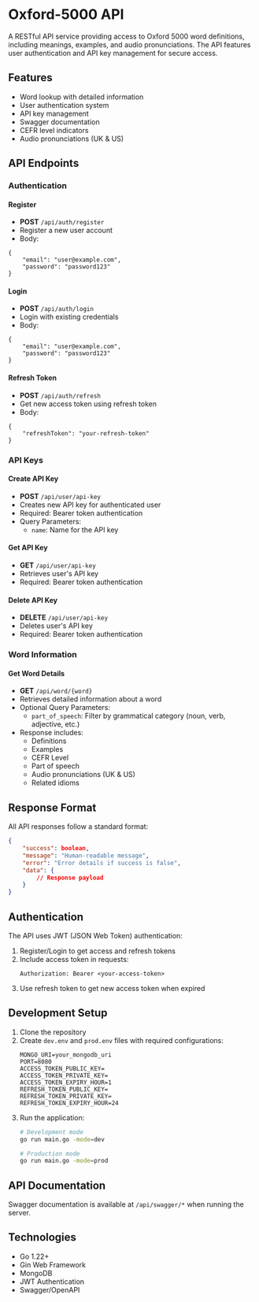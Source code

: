 # Oxford-5000 API

A RESTful API service providing access to Oxford 5000 word definitions, including meanings, examples, and audio pronunciations. The API features user authentication and API key management for secure access.

## Features

- Word lookup with detailed information
- User authentication system
- API key management
- Swagger documentation
- CEFR level indicators
- Audio pronunciations (UK & US)

## API Endpoints

### Authentication

#### Register
- **POST** `/api/auth/register`
- Register a new user account
- Body:
```
{
    "email": "user@example.com",
    "password": "password123"
}
```

#### Login
- **POST** `/api/auth/login`
- Login with existing credentials
- Body:
```
{
    "email": "user@example.com",
    "password": "password123"
}
```

#### Refresh Token
- **POST** `/api/auth/refresh`
- Get new access token using refresh token
- Body:
```
{
    "refreshToken": "your-refresh-token"
}
```

### API Keys

#### Create API Key
- **POST** `/api/user/api-key`
- Creates new API key for authenticated user
- Required: Bearer token authentication
- Query Parameters:
  - `name`: Name for the API key

#### Get API Key
- **GET** `/api/user/api-key`
- Retrieves user's API key
- Required: Bearer token authentication

#### Delete API Key
- **DELETE** `/api/user/api-key`
- Deletes user's API key
- Required: Bearer token authentication

### Word Information

#### Get Word Details
- **GET** `/api/word/{word}`
- Retrieves detailed information about a word
- Optional Query Parameters:
  - `part_of_speech`: Filter by grammatical category (noun, verb, adjective, etc.)
- Response includes:
  - Definitions
  - Examples
  - CEFR Level
  - Part of speech
  - Audio pronunciations (UK & US)
  - Related idioms

## Response Format

All API responses follow a standard format:

```json
{
    "success": boolean,
    "message": "Human-readable message",
    "error": "Error details if success is false",
    "data": {
        // Response payload
    }
}
```

## Authentication

The API uses JWT (JSON Web Token) authentication:

1. Register/Login to get access and refresh tokens
2. Include access token in requests:
   ```
   Authorization: Bearer <your-access-token>
   ```
3. Use refresh token to get new access token when expired

## Development Setup

1. Clone the repository
2. Create `dev.env` and `prod.env` files with required configurations:
   ```env
   MONGO_URI=your_mongodb_uri
   PORT=8080
   ACCESS_TOKEN_PUBLIC_KEY=
   ACCESS_TOKEN_PRIVATE_KEY=
   ACCESS_TOKEN_EXPIRY_HOUR=1
   REFRESH_TOKEN_PUBLIC_KEY=
   REFRESH_TOKEN_PRIVATE_KEY=
   REFRESH_TOKEN_EXPIRY_HOUR=24
   ```
3. Run the application:
   ```bash
   # Development mode
   go run main.go -mode=dev

   # Production mode
   go run main.go -mode=prod
   ```

## API Documentation

Swagger documentation is available at `/api/swagger/*` when running the server.

## Technologies

- Go 1.22+
- Gin Web Framework
- MongoDB
- JWT Authentication
- Swagger/OpenAPI
```
